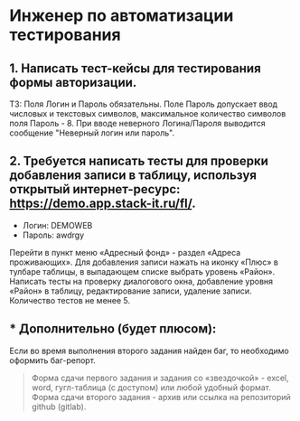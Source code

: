 # Инженер по автоматизации тестирования
 
## 1. Написать тест-кейсы для тестирования формы авторизации.
ТЗ: Поля Логин и Пароль обязательны. Поле Пароль допускает ввод числовых и текстовых символов, максимальное количество символов поля Пароль - 8.
При вводе неверного Логина/Пароля выводится сообщение "Неверный логин или пароль".
 
## 2. Требуется написать тесты для проверки добавления записи в таблицу, используя открытый интернет-ресурс: https://demo.app.stack-it.ru/fl/.
* Логин: DEMOWEB
* Пароль: awdrgy

Перейти в пункт меню «Адресный фонд» - раздел «Адреса проживающих». Для добавления записи нажать на иконку «Плюс» в тулбаре таблицы, в выпадающем списке выбрать уровень «Район».
Написать тесты на проверку диалогового окна, добавление уровня «Район» в таблицу, редактирование записи, удаление записи.
Количество тестов не менее 5.
 
## * Дополнительно (будет плюсом):
Если во время выполнения второго задания найден баг, то необходимо оформить баг-репорт.
 
 
> Форма сдачи первого задания и задания со «звездочкой» - excel, word, гугл-таблица (с доступом) или любой удобный формат.
Форма сдачи второго задания - архив или ссылка на репозиторий github (gitlab).
 

